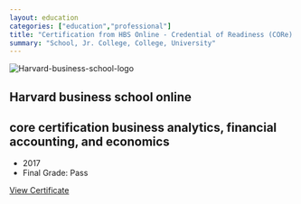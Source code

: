 ```yaml
---
layout: education
categories: ["education","professional"]
title: "Certification from HBS Online - Credential of Readiness (CORe) 🧑‍🎓"
summary: "School, Jr. College, College, University"
---
```



![Harvard-business-school-logo](https://project-odyssey.s3.us-east-2.amazonaws.com/a2a496e58f6857407b11ea963a7df734.jpg)

Harvard business school online
------------------------------

core certification business analytics, financial accounting, and economics
--------------------------------------------------------------------------

*   2017
*   Final Grade: Pass

[View Certificate](https://project-odyssey.s3.us-east-2.amazonaws.com/Odyssey-Resources/Certificates/HBS+Online/6E2CC7F1EF3B4D8D2645C2D565905CA7.pdf)
